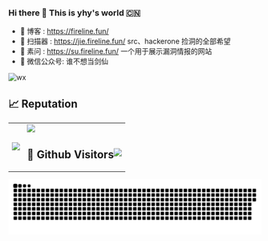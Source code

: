### Hi there 👋   This is yhy's world 🇨🇳

- 📖 博客 : https://fireline.fun/   
- :tada: 扫描器 : https://jie.fireline.fun/    src、hackerone 捡洞的全部希望
- :tada: 素问 : https://su.fireline.fun/    一个用于展示漏洞情报的网站
- 🤔 微信公众号: 谁不想当剑仙  

<img width="450" alt="wx" src="https://raw.githubusercontent.com/yhy0/PicGoImg/master/wx.png">


## 📈 Reputation

<table>
  <tr>
    <td><img src="https://github-readme-stats.vercel.app/api/top-langs/?username=yhy0&hide=html"></td>
    <td>
      <img src="https://github-readme-stats.vercel.app/api?username=yhy0&show_icons=true"/> 
      <br/>
      <h2 align="left" style="display: inline-block;"> &#x1f92b; Github Visitors   <img align="right" src="https://profile-counter.glitch.me/yhy0/count.svg" /> </h2> 
    </td>
  </tr>
</table>

<picture>
  <source media="(prefers-color-scheme: dark)" srcset="https://raw.githubusercontent.com/yhy0/yhy0/output/github-contribution-grid-snake-dark.svg">
  <source media="(prefers-color-scheme: light)" srcset="https://raw.githubusercontent.com/yhy0/yhy0/output/github-contribution-grid-snake.svg">
  <img alt="github contribution grid snake animation" src="https://raw.githubusercontent.com/yhy0/yhy0/output/github-contribution-grid-snake.svg">
</picture>
